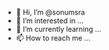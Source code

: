 - 👋 Hi, I’m @sonumsra
- 👀 I’m interested in ...
- 🌱 I’m currently learning ...
- 📫 How to reach me ...

<!---
sonumsra/sonumsra is a ✨ special ✨ repository because its `README.md` (this file) appears on your GitHub profile.
You can click the Preview link to take a look at your changes.
--->
